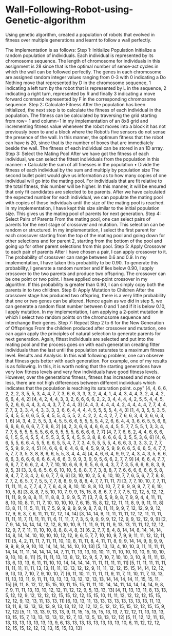 # Wall-Following-Robot-using-Genetic-algorithm
Using genetic algorithm, created a population of robots that evolved in fitness over multiple generations and learnt to follow a wall perfectly.

The implementation is as follows:
Step 1: Initialize Population
Initialize a random population of individuals. Each individual is represented by its chromosome sequence. The length of chromosome for individuals in this assignment is 28 since that is the optimal number of sense-act cycles in which the wall can be followed perfectly. The genes in each chromosome are assigned random integer values ranging from 0-3 with 0 indicating a Do Nothing move that represented by D in the chromosome sequence, 1 indicating a left turn by the robot that is represented by L in the sequence, 2 indicating a right turn, represented by R and finally 3 indicating a move forward command represented by F in the corresponding chromosome sequence. 
Step 2: Calculate Fitness
After the population has been initialized, the next step is to calculate the fitness of each individual in the population. The fitness can be calculated by traversing the grid starting from row= 1 and column=1 in my implementation of an 8x8 grid and incrementing fitness value whenever the robot moves into a block it has not previously been to and a block where the Robot’s five sensors do not sense the presence of the wall. In this manner, the optimum fitness that the robot can have is 20, since that is the number of boxes that are immediately beside the wall. The fitness of each individual can be stored in an 1D array.
Step 3: Select the Mating Pool 
After we have got the fitness of each individual, we can select the fittest individuals from the population in this manner: 
    • Calculate the sum of all finesses in the population
    • Divide the fitness of each individual by the sum and multiply by population size
The second bullet point would give us information as to how many copies of one individual will go into the mating pool. For individuals that are fit relative to the total fitness, this number will be higher. In this manner, it will be ensured that only fit candidates are selected to be parents. After we have calculated the expected number for each individual, we can populate the mating pool with copies of those individuals until the size of the mating pool is reached. In my implementation, I have kept this size similar to the initial population size. This gives us the mating pool of parents for next generation.
Step 4: Select Pairs of Parents
From the mating pool, one can select pairs of parents for the next stage of crossover and mutation. This selection can be random or structured. In my implementation, I select the first parent for each crossover starting from the top of the mating pool and going down for other selections and for parent 2, starting from the bottom of the pool and going up for other parent selections from this pool. 
Step 5: Apply Crossover to each pair of parents
After I have chosen a pair, I can apply crossover to it. The probability of crossover can range between 0.6 and 0.9. In my implementation, I have taken this probability to be 0.90. To generate this probability, I generate a random number and if lies below 0.90, I apply crossover to the two parents and produce two offspring. The crossover can be one point or two point. I have applied one-point crossover in my algorithm. If this probability is greater than 0.90, I can simply copy both the parents in to two children.
Step 6: Apply Mutation to Children
After the crossover stage has produced two offspring, there is a very little probability that one or two genes can be altered. Hence again as we did in step 5, we can generate a random float number between 0 and 1 and if it is below 0.10, I apply mutation. In my implementation, I am applying a 2-point mutation in which I select two random points on the chromosome sequence and interchange their genes. 
Step 7: Repeat Step 2 to 6 for the New Generation of Offsprings
From the children produced after crossover and mutation, one can again apply the principles of natural selection to generate parents for next generation. Again, fittest individuals are selected and put into the mating pool and the process goes on with each generation creating fitter individuals than the last until the population saturates to a maximum fitness level.
Results and Analysis:
In this wall following problem, one can observe that fitness gets better with each generation. For example, one of my results is as following. In this, it is worth noting that the starting generations have very low fitness levels and very few individuals have good fitness levels. However, over the generations fitness, fitness has increased and more or less, there are not high differences between different individuals which indicates that the population is reaching its saturation point.
o.py"
[4, 4, 6, 6, 2, 2, 2, 3, 5, 5, 3, 4, 4, 7, 7, 3, 6, 6, 3, 3, 3, 2, 4, 4, 1, 4, 4, 3, 4, 4, 3, 2, 4, 4, 2, 6, 6, 4, 4, 2]
[4, 4, 2, 4, 4, 3, 3, 2, 6, 6, 6, 6, 2, 2, 3, 4, 4, 4, 4, 2, 5, 5, 4, 4, 5, 5, 2, 6, 6, 4, 4, 3, 4, 4, 3, 7, 7, 4, 4, 3]
[4, 4, 3, 4, 4, 4, 4, 2, 4, 4, 4, 4, 7, 7, 4, 4, 7, 7, 3, 3, 3, 4, 4, 3, 3, 3, 3, 6, 6, 4, 4, 4, 4, 5, 5, 5, 5, 4, 4, 3]
[1, 4, 3, 5, 5, 3, 5, 5, 4, 5, 5, 6, 6, 5, 5, 4, 5, 5, 4, 5, 5, 2, 4, 2, 2, 4, 4, 2, 7, 7, 6, 6, 3, 4, 3, 6, 6, 3, 1, 6]
[4, 3, 4, 2, 5, 5, 3, 4, 5, 5, 6, 6, 5, 5, 5, 5, 4, 2, 6, 6, 4, 4, 3, 6, 6, 5, 5, 6, 6, 6, 6, 6, 6, 6, 6, 7, 7, 6, 6, 2]
[4, 2, 3, 6, 6, 4, 6, 6, 4, 4, 5, 5, 7, 7, 5, 5, 1, 3, 3, 4, 7, 7, 5, 5, 5, 5, 5, 5, 6, 6, 5, 5, 5, 5, 6, 6, 6, 6, 7, 7]
[4, 7, 7, 6, 6, 2, 4, 4, 6, 6, 6, 6, 1, 5, 5, 4, 5, 5, 4, 5, 5, 3, 5, 5, 4, 5, 5, 3, 8, 8, 6, 6, 6, 6, 3, 5, 5, 3, 6, 6]
[4, 6, 6, 5, 5, 6, 6, 4, 5, 5, 6, 6, 5, 5, 4, 7, 7, 3, 4, 5, 5, 5, 5, 4, 6, 6, 3, 3, 3, 3, 2, 7, 7, 5, 5, 9, 9, 2, 4, 5]
[4, 6, 6, 6, 6, 4, 6, 6, 4, 5, 9, 9, 5, 9, 9, 6, 6, 5, 6, 6, 5, 4, 7, 7, 5, 7, 7, 3, 5, 3, 8, 8, 6, 6, 5, 5, 3, 4, 4, 4]
[4, 4, 6, 6, 4, 9, 9, 2, 4, 3, 4, 3, 5, 6, 6, 6, 6, 3, 6, 6, 6, 6, 6, 6, 4, 6, 6, 3, 9, 9, 3, 9, 9, 5, 6, 6, 2, 7, 7, 9]
[4, 6, 6, 4, 7, 7, 6, 6, 7, 7, 6, 6, 2, 4, 7, 7, 10, 10, 6, 6, 9, 9, 5, 6, 6, 4, 3, 7, 7, 3, 5, 6, 6, 8, 8, 3, 9, 9, 5, 3]
[3, 3, 6, 6, 5, 6, 6, 10, 10, 5, 8, 8, 7, 7, 3, 8, 8, 7, 7, 6, 6, 6, 6, 6, 6, 5, 8, 8, 4, 7, 7, 3, 4, 2, 6, 6, 7, 7, 6, 6]
[3, 10, 10, 2, 5, 6, 10, 10, 7, 7, 6, 5, 6, 7, 7, 8, 8, 7, 7, 2, 6, 5, 7, 7, 5, 5, 7, 7, 8, 8, 9, 9, 8, 8, 4, 7, 7, 11, 11, 7]
[3, 7, 7, 10, 10, 7, 7, 11, 11, 11, 11, 4, 7, 7, 4, 7, 7, 6, 4, 8, 8, 10, 10, 8, 8, 10, 10, 7, 7, 9, 9, 9, 9, 7, 7, 6, 10, 10, 5, 8]
[3, 8, 8, 7, 5, 10, 10, 7, 9, 9, 15, 15, 8, 8, 6, 7, 7, 7, 7, 5, 12, 12, 5, 12, 12, 11, 11, 9, 9, 8, 8, 11, 11, 8, 8, 3, 9, 9, 5, 7]
[3, 7, 8, 5, 9, 9, 8, 7, 9, 9, 4, 4, 11, 11, 8, 10, 10, 8, 11, 11, 7, 10, 10, 10, 10, 7, 6, 15, 15, 8, 12, 12, 11, 11, 8, 9, 9, 11, 11, 8]
[3, 8, 11, 11, 5, 11, 11, 7, 5, 9, 9, 9, 9, 9, 9, 8, 7, 8, 11, 11, 9, 9, 7, 12, 12, 9, 9, 12, 12, 9, 9, 3, 7, 6, 11, 11, 12, 12, 14, 14]
[3, 14, 14, 9, 11, 11, 11, 11, 12, 12, 11, 11, 11, 11, 11, 11, 7, 11, 11, 11, 11, 6, 11, 11, 7, 7, 3, 5, 9, 9, 9, 9, 12, 12, 9, 9, 12, 12, 9, 9]
[2, 7, 9, 14, 14, 14, 14, 12, 12, 8, 10, 10, 9, 11, 11, 9, 11, 11, 9, 13, 13, 11, 11, 12, 12, 12, 12, 9, 7, 7, 11, 11, 10, 10, 8, 8, 8, 4, 8, 3]
[6, 2, 7, 7, 8, 4, 8, 14, 14, 8, 14, 14, 14, 14, 8, 14, 14, 10, 10, 10, 10, 12, 12, 9, 6, 5, 7, 7, 10, 10, 9, 7, 9, 9, 11, 11, 12, 12, 11, 11]
[5, 4, 2, 11, 11, 7, 11, 11, 10, 10, 8, 11, 11, 8, 4, 11, 11, 8, 9, 9, 14, 14, 9, 9, 9, 9, 9, 9, 8, 9, 9, 10, 10, 14, 14, 14, 14, 10, 10, 13]
[5, 13, 13, 4, 10, 10, 3, 11, 11, 11, 11, 14, 14, 11, 11, 14, 14, 14, 14, 7, 11, 11, 13, 13, 10, 10, 11, 11, 10, 10, 10, 10, 9, 10, 10, 9, 10, 10, 8, 11]
[5, 11, 11, 13, 13, 8, 12, 12, 9, 5, 7, 10, 7, 10, 10, 3, 10, 9, 11, 11, 13, 13, 6, 13, 13, 6, 11, 11, 10, 10, 14, 14, 14, 14, 11, 11, 11, 11, 11, 11]
[5, 11, 11, 11, 11, 11, 11, 11, 11, 11, 11, 13, 13, 11, 11, 13, 13, 12, 12, 9, 11, 11, 12, 12, 15, 15, 14, 14, 12, 12, 9, 13, 13, 7, 10, 7, 9, 10, 10, 7]
[6, 11, 10, 11, 11, 11, 11, 9, 11, 7, 11, 10, 11, 7, 13, 13, 11, 13, 13, 11, 9, 11, 11, 13, 13, 13, 13, 12, 12, 13, 13, 14, 14, 14, 14, 11, 15, 15, 11, 15]
[6, 11, 8, 12, 12, 15, 15, 10, 11, 15, 15, 11, 11, 10, 14, 14, 11, 14, 14, 14, 14, 9, 8, 7, 9, 11, 11, 13, 13, 10, 12, 12, 11, 12, 12, 9, 5, 13, 13, 13]
[4, 11, 13, 13, 11, 8, 13, 13, 5, 12, 12, 9, 12, 12, 12, 12, 15, 15, 12, 12, 15, 15, 10, 11, 11, 12, 12, 12, 12, 15, 15, 12, 12, 9, 13, 13, 11, 13, 13, 11]
[6, 13, 13, 11, 13, 13, 13, 13, 13, 13, 13, 13, 11, 13, 13, 11, 8, 13, 13, 13, 13, 9, 13, 13, 12, 12, 12, 12, 5, 12, 12, 15, 15, 12, 12, 15, 15, 9, 12, 12]
[5, 11, 13, 13, 9, 13, 13, 9, 11, 15, 15, 15, 15, 13, 13, 7, 12, 12, 11, 13, 13, 13, 13, 15, 15, 7, 13, 13, 13, 13, 12, 12, 7, 13, 13, 5, 13, 13, 12, 12]
[5, 11, 12, 12, 11, 13, 13, 13, 13, 13, 13, 13, 13, 9, 6, 13, 13, 13, 13, 13, 13, 13, 13, 10, 6, 11, 12, 12, 12, 12, 15, 15, 12, 12, 13, 13, 15, 15, 13, 13]
